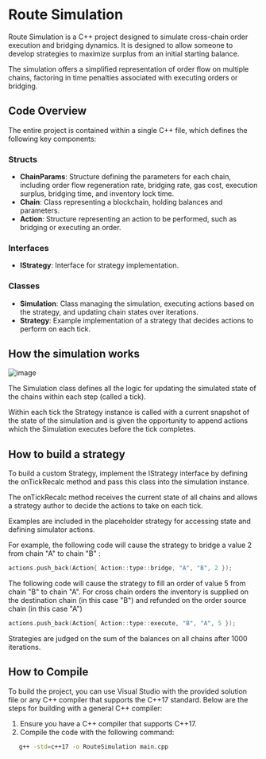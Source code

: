 # Route Simulation

Route Simulation is a C++ project designed to simulate cross-chain order execution and bridging dynamics. It is designed to allow someone to develop strategies to maximize surplus from an initial starting balance.

The simulation offers a simplified representation of order flow on multiple chains, factoring in time penalties associated with executing orders or bridging.

## Code Overview

The entire project is contained within a single C++ file, which defines the following key components:

### Structs
- **ChainParams**: Structure defining the parameters for each chain, including order flow regeneration rate, bridging rate, gas cost, execution surplus, bridging time, and inventory lock time.
- **Chain**: Class representing a blockchain, holding balances and parameters.
- **Action**: Structure representing an action to be performed, such as bridging or executing an order.

### Interfaces
- **IStrategy**: Interface for strategy implementation.

### Classes
- **Simulation**: Class managing the simulation, executing actions based on the strategy, and updating chain states over iterations.
- **Strategy**: Example implementation of a strategy that decides actions to perform on each tick.

## How the simulation works

![image](https://github.com/user-attachments/assets/e19b527b-a8c3-4983-a55a-5c345718be64)

The Simulation class defines all the logic for updating the simulated state of the chains within each step (called a tick).

Within each tick the Strategy instance is called with a current snapshot of the state of the simulation and is given the opportunity to append actions which the Simulation executes before the tick completes.

## How to build a strategy

To build a custom Strategy, implement the IStrategy interface by defining the onTickRecalc method and pass this class into the simulation instance.

The onTickRecalc method receives the current state of all chains and allows a strategy author to decide the actions to take on each tick.

Examples are included in the placeholder strategy for accessing state and defining simulator actions.

For example, the following code will cause the strategy to bridge a value 2 from chain "A" to chain "B" :
```c++
actions.push_back(Action{ Action::type::bridge, "A", "B", 2 });
```

The following code will cause the strategy to fill an order of value 5 from chain "B" to chain "A". For cross chain orders the inventory is supplied on the destination chain (in this case "B") and refunded on the order source chain (in this case "A")
```c++
actions.push_back(Action{ Action::type::execute, "B", "A", 5 });
```

Strategies are judged on the sum of the balances on all chains after 1000 iterations.

## How to Compile

To build the project, you can use Visual Studio with the provided solution file or any C++ compiler that supports the C++17 standard. Below are the steps for building with a general C++ compiler:

1. Ensure you have a C++ compiler that supports C++17.
2. Compile the code with the following command:

```bash
   g++ -std=c++17 -o RouteSimulation main.cpp
```

